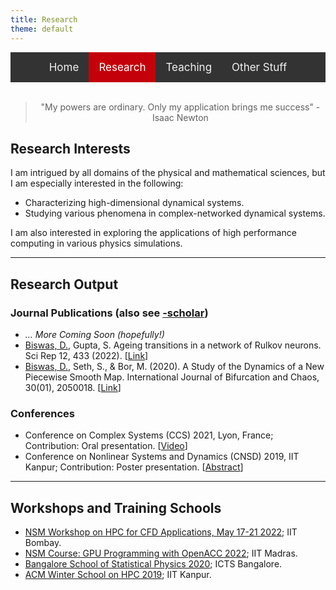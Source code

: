 ```yaml
---
title: Research
theme: default
---
```


<style>
    
/* Add a black background color to the top navigation */
.topnav {
  background-color: #333;
  overflow: hidden;
  display:flex;
  justify-content:center;
}

/* Style the links inside the navigation bar */
.topnav a {
  float: left;
  color: #f2f2f2;
  text-align: center;
  padding: 14px 16px;
  text-decoration: none;
  font-size: 17px;
}

/* Change the color of links on hover */
.topnav a:hover {
  background-color: #ddd;
  color: black;
}

/* Add a color to the active/current link */
.topnav a.active {
  background-color: #c4000a;
  color: white;
}
</style>
<div class="topnav">
<div>
  <a href="index.html">Home</a>
  <a class="active" href="res_pub_conf.html">Research</a>
  <a href="teaching.html">Teaching</a>
  <a href="resources.html">Other Stuff</a>
</div>
</div>
<br>

<link rel="stylesheet" href="https://cdnjs.cloudflare.com/ajax/libs/font-awesome/4.7.0/css/font-awesome.min.css">

> <div align="center"> <p> "My powers are ordinary. Only my application brings me success" - Isaac Newton </p> </div>

## Research Interests

I am intrigued by all domains of the physical and mathematical sciences, but I am especially interested in the following:

- Characterizing high-dimensional dynamical systems.
- Studying various phenomena in complex-networked dynamical systems.

I am also interested in exploring the applications of high performance computing in various physics simulations.

---

## Research Output

### Journal Publications (also see [<i class="fa fa-google fa-1x"></i>-scholar])

- *... More Coming Soon (hopefully!)*
- <u>Biswas, D.</u>, Gupta, S. Ageing transitions in a network of Rulkov neurons. Sci Rep 12, 433 (2022). [[Link](https://www.nature.com/articles/s41598-021-03844-1)]
- <u>Biswas, D.</u>, Seth, S., & Bor, M. (2020). A Study of the Dynamics of a New Piecewise Smooth Map. International Journal of Bifurcation and Chaos, 30(01), 2050018. [[Link](https://doi.org/10.1142/s0218127420500182)]
  
### Conferences 

- Conference on Complex Systems (CCS) 2021, Lyon, France; Contribution: Oral presentation. [[Video](https://youtu.be/mEFnagnaJ8o)]
- Conference on Nonlinear Systems and Dynamics (CNSD) 2019, IIT Kanpur; Contribution: Poster presentation. [[Abstract](https://drive.google.com/file/d/1BwhtvaU8ry7BzrPUEN89Edus2fryKQdq/view)]

---

## Workshops and Training Schools

- [NSM Workshop on HPC for CFD Applications, May 17-21 2022](https://www.me.iitb.ac.in/~sgopalak/nsmhpccfd2022/); IIT Bombay.
- [NSM Course: GPU Programming with OpenACC 2022](https://www.cse.iitm.ac.in/~rupesh/events/openacc2022/); IIT Madras.
- [Bangalore School of Statistical Physics 2020](https://www.icts.res.in/program/bssp2020); ICTS Bangalore.
- [ACM Winter School on HPC 2019](https://cse.iitk.ac.in/users/pmalakar/acmwshpc2019.html); IIT Kanpur.


[<i class="fa fa-google fa-1x"></i>-scholar]: https://scholar.google.com/citations?hl=en&view_op=list_works&alert_preview_top_rm=2&authuser=2&gmla=AJsN-F6rWGoE7sGF-2nr8CLDhXm_38Ftp_fxX0X6ieV4zVOmsXvQaDZkf6P2HSbFReOJ4TNweS9QakTMbQz0h0yQ-0dhqCcDUmkL28jKTIbk-G91L3hjPyE&user=2OR7h7kAAAAJ
